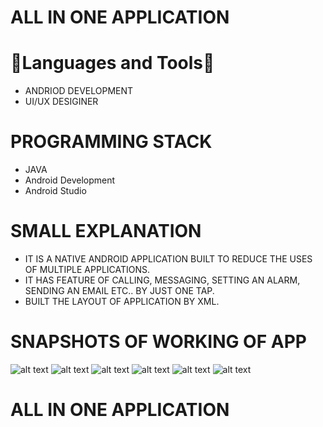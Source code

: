 # ALL IN ONE APPLICATION
   

# 🔨Languages and Tools🔨  

- ANDRIOD DEVELOPMENT
- UI/UX DESIGINER


#  PROGRAMMING STACK

- JAVA
- Android Development
- Android Studio


# SMALL EXPLANATION

- IT IS A NATIVE ANDROID APPLICATION BUILT TO REDUCE THE USES OF MULTIPLE APPLICATIONS.
- IT HAS FEATURE OF CALLING, MESSAGING, SETTING AN ALARM, SENDING AN EMAIL ETC.. BY JUST ONE TAP.
- BUILT THE LAYOUT OF APPLICATION BY XML.





# SNAPSHOTS OF WORKING OF APP 

![alt text](https://github.com/pankaz20/All-in-one/blob/main/Screenshot/1.JPG?raw=true)
![alt text](https://github.com/pankaz20/All-in-one/blob/main/Screenshot/2.JPG?raw=true)
![alt text](https://github.com/pankaz20/All-in-one/blob/main/Screenshot/3.JPG?raw=true)
![alt text](https://github.com/pankaz20/All-in-one/blob/main/Screenshot/4.JPG?raw=true)
![alt text](https://github.com/pankaz20/All-in-one/blob/main/Screenshot/5.JPG?raw=true)
![alt text](https://github.com/pankaz20/All-in-one/blob/main/Screenshot/6.JPG?raw=true)

# ALL IN ONE APPLICATION
